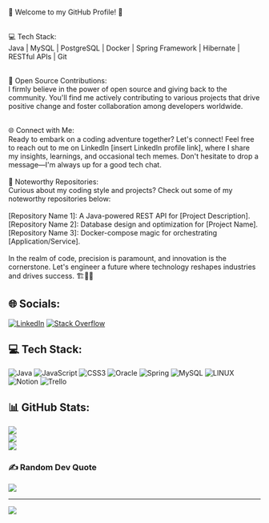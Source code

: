<br>🚀 Welcome to my GitHub Profile! 🚀<br>

<br>💻 Tech Stack:<br>Java | MySQL | PostgreSQL | Docker | Spring Framework | Hibernate | RESTful APIs | Git<br>

<br>🌱 Open Source Contributions:<br>I firmly believe in the power of open source and giving back to the community. You'll find me actively contributing to various projects that drive positive change and foster collaboration among developers worldwide.<br>

<br>🌐 Connect with Me:<br>Ready to embark on a coding adventure together? Let's connect! Feel free to reach out to me on LinkedIn [insert LinkedIn profile link], where I share my insights, learnings, and occasional tech memes. Don't hesitate to drop a message—I'm always up for a good tech chat.<br><br>🔗 Noteworthy Repositories:<br>Curious about my coding style and projects? Check out some of my noteworthy repositories below:<br><br>[Repository Name 1]: A Java-powered REST API for [Project Description].<br>[Repository Name 2]: Database design and optimization for [Project Name].<br>[Repository Name 3]: Docker-compose magic for orchestrating [Application/Service].<br><br>In the realm of code, precision is paramount, and innovation is the cornerstone. Let's engineer a future where technology reshapes industries and drives success. 🏗️🔬🚀

## 🌐 Socials:
[![LinkedIn](https://img.shields.io/badge/LinkedIn-%230077B5.svg?logo=linkedin&logoColor=white)](https://linkedin.com/in/https://www.linkedin.com/in/juan-gabriel-mansilla/) [![Stack Overflow](https://img.shields.io/badge/-Stackoverflow-FE7A16?logo=stack-overflow&logoColor=white)](https://stackoverflow.com/users/https://stackoverflow.com/users/19780197/jugaman) 

## 💻 Tech Stack:
![Java](https://img.shields.io/badge/java-%23ED8B00.svg?style=for-the-badge&logo=java&logoColor=white) ![JavaScript](https://img.shields.io/badge/javascript-%23323330.svg?style=for-the-badge&logo=javascript&logoColor=%23F7DF1E) ![CSS3](https://img.shields.io/badge/css3-%231572B6.svg?style=for-the-badge&logo=css3&logoColor=white) ![Oracle](https://img.shields.io/badge/Oracle-F80000?style=for-the-badge&logo=oracle&logoColor=white) ![Spring](https://img.shields.io/badge/spring-%236DB33F.svg?style=for-the-badge&logo=spring&logoColor=white) ![MySQL](https://img.shields.io/badge/mysql-%2300f.svg?style=for-the-badge&logo=mysql&logoColor=white) ![LINUX](https://img.shields.io/badge/Linux-FCC624?style=for-the-badge&logo=linux&logoColor=black) ![Notion](https://img.shields.io/badge/Notion-%23000000.svg?style=for-the-badge&logo=notion&logoColor=white) ![Trello](https://img.shields.io/badge/Trello-%23026AA7.svg?style=for-the-badge&logo=Trello&logoColor=white)
## 📊 GitHub Stats:
![](https://github-readme-stats.vercel.app/api?username=Jugaman&theme=vision-friendly-dark&hide_border=false&include_all_commits=true&count_private=true)<br/>
![](https://github-readme-streak-stats.herokuapp.com/?user=Jugaman&theme=vision-friendly-dark&hide_border=false)<br/>
![](https://github-readme-stats.vercel.app/api/top-langs/?username=Jugaman&theme=vision-friendly-dark&hide_border=false&include_all_commits=true&count_private=true&layout=compact)

### ✍️ Random Dev Quote
![](https://quotes-github-readme.vercel.app/api?type=horizontal&theme=gruvbox)

---
[![](https://visitcount.itsvg.in/api?id=Jugaman&icon=5&color=0)](https://visitcount.itsvg.in)

